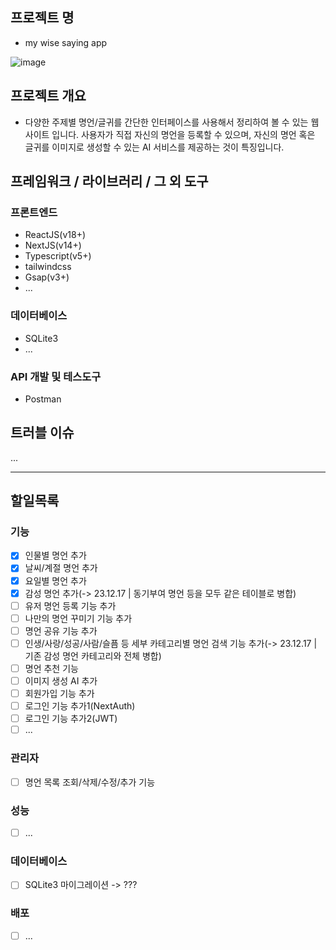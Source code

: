 ## 프로젝트 명

- my wise saying app

![image](https://github.com/youngwan2/wise-saying/assets/107159871/42dedbca-790b-48d9-86db-200db6c21069)

## 프로젝트 개요

- 다양한 주제별 명언/글귀를 간단한 인터페이스를 사용해서 정리하여 볼 수 있는 웹 사이트 입니다. 사용자가 직접 자신의 명언을 등록할 수 있으며, 자신의 명언 혹은 글귀를 이미지로 생성할 수 있는 AI 서비스를 제공하는 것이 특징입니다.

## 프레임워크 / 라이브러리 / 그 외 도구
### 프론트엔드

- ReactJS(v18+)
- NextJS(v14+)
- Typescript(v5+)
- tailwindcss
- Gsap(v3+)
- ...

### 데이터베이스

- SQLite3
- ...

### API 개발 및 테스도구
- Postman

## 트러블 이슈

...

---

## 할일목록

### 기능
- [x] 인물별 명언 추가
- [x] 날씨/계절 명언 추가
- [x] 요일별 명언 추가
- [x] 감성 명언 추가(-> 23.12.17  | 동기부여 명언 등을 모두 같은 테이블로 병합)
- [ ] 유저 명언 등록 기능 추가
- [ ] 나만의 명언 꾸미기 기능 추가
- [ ] 명언 공유 기능 추가
- [ ] 인생/사랑/성공/사람/슬픔 등 세부 카테고리별 명언 검색 기능 추가(-> 23.12.17  | 기존 감성 명언 카테고리와 전체 병합)
- [ ] 명언 추천 기능
- [ ] 이미지 생성 AI 추가
- [ ] 회원가입 기능 추가
- [ ] 로그인 기능 추가1(NextAuth)
- [ ] 로그인 기능 추가2(JWT)
- [ ] ...

### 관리자

- [ ] 명언 목록 조회/삭제/수정/추가 기능

### 성능
- [ ] ...

### 데이터베이스
- [ ] SQLite3 마이그레이션 -> ???



### 배포
- [ ] ...

